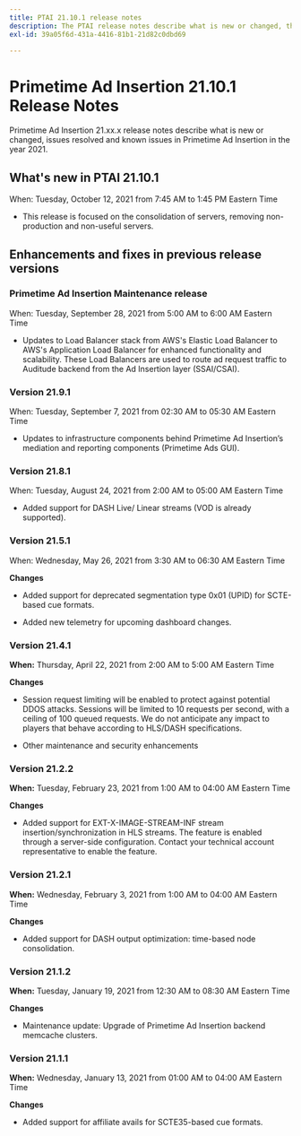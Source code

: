 ```yaml
---
title: PTAI 21.10.1 release notes
description: The PTAI release notes describe what is new or changed, the resolved and known issues in Primetime Ad Insertion in the year 2021.
exl-id: 39a05f6d-431a-4416-81b1-21d82c0dbd69

---
```

# Primetime Ad Insertion 21.10.1 Release Notes

Primetime Ad Insertion 21.xx.x release notes describe what is new or changed, issues resolved and known issues in Primetime Ad Insertion in the year 2021.

## What's new in PTAI 21.10.1

When:  Tuesday, October 12, 2021 from 7:45 AM to 1:45 PM Eastern Time

* This release is focused on the consolidation of servers, removing non-production and non-useful servers.

## Enhancements and fixes in previous release versions

### Primetime Ad Insertion Maintenance release

When: Tuesday, September 28, 2021 from 5:00 AM to 6:00 AM Eastern Time

* Updates to Load Balancer stack from AWS's Elastic Load Balancer to AWS's Application Load Balancer for enhanced functionality and scalability. These Load Balancers are used to route ad request traffic to Auditude backend from the Ad Insertion layer (SSAI/CSAI).

### Version 21.9.1

When: Tuesday, September 7, 2021 from 02:30 AM to 05:30 AM Eastern Time

* Updates to infrastructure components behind Primetime Ad Insertion’s mediation and reporting components (Primetime Ads GUI).

### Version 21.8.1

When: Tuesday, August 24, 2021 from 2:00 AM to 05:00 AM Eastern Time

* Added support for DASH Live/ Linear streams (VOD is already supported).

### Version 21.5.1

When:  Wednesday, May 26, 2021 from 3:30 AM to 06:30 AM Eastern Time

**Changes**

* Added support for deprecated segmentation type 0x01 (UPID) for SCTE-based cue formats.

* Added new telemetry for upcoming dashboard changes.

### Version 21.4.1

**When:** Thursday, April 22, 2021 from 2:00 AM to 5:00 AM Eastern Time

**Changes**

* Session request limiting will be enabled to protect against potential DDOS attacks. Sessions will be limited to 10 requests per second, with a ceiling of 100 queued requests. We do not anticipate any impact to players that behave according to HLS/DASH specifications.

* Other maintenance and security enhancements

### Version 21.2.2

**When:** Tuesday, February 23, 2021 from 1:00 AM to 04:00 AM Eastern Time

**Changes**

* Added support for EXT-X-IMAGE-STREAM-INF stream insertion/synchronization in HLS streams. The feature is enabled through a server-side configuration. Contact your technical account representative to enable the feature.

### Version 21.2.1

**When:** Wednesday, February 3, 2021 from 1:00 AM to 04:00 AM Eastern Time

**Changes**

* Added support for DASH output optimization: time-based node consolidation.

### Version 21.1.2

**When:** Tuesday, January 19, 2021 from 12:30 AM to 08:30 AM Eastern Time

**Changes**

* Maintenance update: Upgrade of Primetime Ad Insertion backend memcache clusters.

### Version 21.1.1

**When:** Wednesday, January 13, 2021 from 01:00 AM to 04:00 AM Eastern Time

**Changes**

* Added support for affiliate avails for SCTE35-based cue formats.
